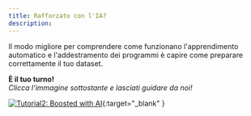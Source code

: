 ```yaml
---
title: Rafforzato con l'IA?
description:
---
```


Il modo migliore per comprendere come funzionano l'apprendimento automatico e l'addestramento dei programmi è capire come preparare correttamente il tuo dataset.

**È il tuo turno!**  
_Clicca l'immagine sottostante e lasciati guidare da noi!_

[![Tutorial2: Boosted with AI](../Images/IA-M.2.1.2.png)](https://pixees.fr/classcodeiai/app/tuto2?lang=en){:target="_blank" }
